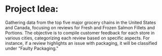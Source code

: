 # Project Idea:
Gathering data from the top five major grocery chains in the United States and Canada, focusing on reviews for Fresh and Frozen Salmon Fillets and Portions. The objective is to compile customer feedback for each store in various cities, categorizing each review based on specific aspects. For instance, if a review highlights an issue with packaging, it will be classified under "Faulty Packaging."